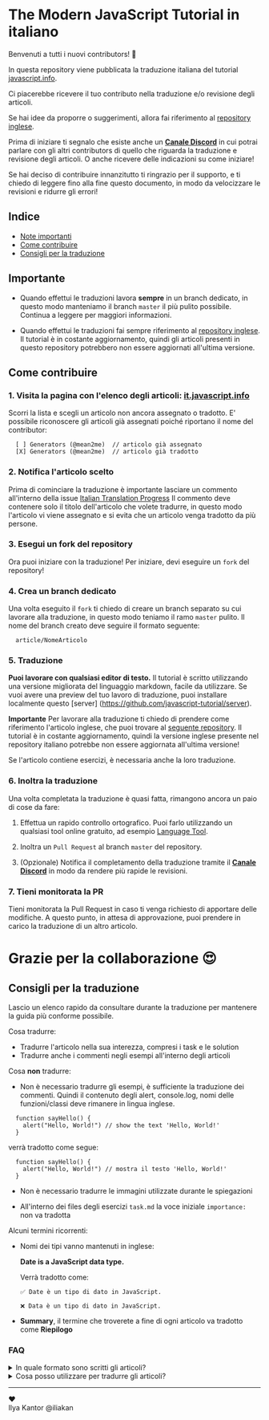# The Modern JavaScript Tutorial in italiano

Benvenuti a tutti i nuovi contributors! 👋

In questa repository viene pubblicata la traduzione italiana del tutorial [javascript.info](https://javascript.info).

Ci piacerebbe ricevere il tuo contributo nella traduzione e/o revisione degli articoli. 

Se hai idee da proporre o suggerimenti, allora fai riferimento al [repository inglese](https://github.com/javascript-tutorial/en.javascript.info).

Prima di iniziare ti segnalo che esiste anche un **[Canale Discord](https://discord.gg/Dj9P3jCt6K)** in cui potrai parlare con gli altri contributors di quello che riguarda la traduzione e revisione degli articoli. O anche ricevere delle indicazioni su come iniziare!

Se hai deciso di contribuire innanzitutto ti ringrazio per il supporto, e ti chiedo di leggere fino alla fine questo documento, in modo da velocizzare le revisioni e ridurre gli errori!

## Indice
  - [Note importanti](#importante)
  - [Come contribuire](#come-contribuire)
  - [Consigli per la traduzione](#consigli-per-la-traduzione)

## Importante

- Quando effettui le traduzioni lavora **sempre** in un branch dedicato, in questo modo manteniamo il branch `master` il più pulito possibile. Continua a leggere per maggiori informazioni.

- Quando effettui le traduzioni fai sempre riferimento al [repository inglese](https://github.com/javascript-tutorial/en.javascript.info). Il tutorial è in costante aggiornamento, quindi gli articoli presenti in questo repository potrebbero non essere aggiornati all'ultima versione.

## Come contribuire

### 1. Visita la pagina con l'elenco degli articoli: [it.javascript.info](https://github.com/javascript-tutorial/it.javascript.info/issues/1)

  Scorri la lista e scegli un articolo non ancora assegnato o tradotto. E' possibile riconoscere gli articoli già assegnati poiché riportano il nome del contributor:

  ```
    [ ] Generators (@mean2me)  // articolo già assegnato
    [X] Generators (@mean2me)  // articolo già tradotto
  ```

### 2. Notifica l'articolo scelto

  Prima di cominciare la traduzione è importante lasciare un commento all'interno della issue [Italian Translation Progress](https://github.com/javascript-tutorial/it.javascript.info/issues/1)
  Il commento deve contenere solo il titolo dell'articolo che volete tradurre, in questo modo l'articolo vi viene assegnato e si evita che un articolo venga tradotto da più persone.

### 3. Esegui un fork del repository

  Ora puoi iniziare con la traduzione! Per iniziare, devi eseguire un `fork` del repository!

### 4. Crea un branch dedicato

  Una volta eseguito il `fork` ti chiedo di creare un branch separato su cui lavorare alla traduzione, in questo modo teniamo il ramo `master` pulito.
  Il nome del branch creato deve seguire il formato seguente:

  ```
    article/NomeArticolo
  ```

### 5. Traduzione

  **Puoi lavorare con qualsiasi editor di testo.** Il tutorial è scritto utilizzando una versione migliorata del linguaggio markdown, facile da utilizzare. Se vuoi avere una preview del tuo lavoro di traduzione, puoi installare localmente questo [server] (https://github.com/javascript-tutorial/server).
  
  **Importante**
  Per lavorare alla traduzione ti chiedo di prendere come riferimento l'articolo inglese, che puoi trovare al [seguente repository](https://github.com/javascript-tutorial/en.javascript.info).
  Il tutorial è in costante aggiornamento, quindi la versione inglese presente nel repository italiano potrebbe non essere aggiornata all'ultima versione!

  Se l'articolo contiene esercizi, è necessaria anche la loro traduzione.

### 6. Inoltra la traduzione

  Una volta completata la traduzione è quasi fatta, rimangono ancora un paio di cose da fare:

  1. Effettua un rapido controllo ortografico. Puoi farlo utilizzando un qualsiasi tool online gratuito, ad esempio [Language Tool](https://languagetool.org/).

  2. Inoltra un `Pull Request` al branch `master` del repository.

  3. (Opzionale) Notifica il completamento della traduzione tramite il **[Canale Discord](https://discord.gg/Dj9P3jCt6K)** in modo da rendere più rapide le revisioni.

### 7. Tieni monitorata la PR

  Tieni monitorata la Pull Request in caso ti venga richiesto di apportare delle modifiche.
  A questo punto, in attesa di approvazione, puoi prendere in carico la traduzione di un altro articolo.


# Grazie per la collaborazione 😍

## Consigli per la traduzione
Lascio un elenco rapido da consultare durante la traduzione per mantenere la guida più conforme possibile.

Cosa tradurre:
  - Tradurre l'articolo nella sua interezza, compresi i task e le solution
  - Tradurre anche i commenti negli esempi all'interno degli articoli

Cosa **non** tradurre:
  - Non è necessario tradurre gli esempi, è sufficiente la traduzione dei commenti. Quindi il contenuto degli alert, console.log, nomi delle funzioni/classi deve rimanere in lingua inglese.

  ```
    function sayHello() {
      alert("Hello, World!") // show the text 'Hello, World!'
    }
  ```

  verrà tradotto come segue:

  ```
    function sayHello() {
      alert("Hello, World!") // mostra il testo 'Hello, World!'
    }
  ```

  - Non è necessario tradurre le immagini utilizzate durante le spiegazioni
  
  - All'interno dei files degli esercizi `task.md` la voce iniziale `importance:` non va tradotta

Alcuni termini ricorrenti:
  - Nomi dei tipi vanno mantenuti in inglese:

      **Date is a JavaScript data type.**

      Verrà tradotto come:
      
        ✅ Date è un tipo di dato in JavaScript.

        ❌ Data è un tipo di dato in JavaScript.
  
  - **Summary**, il termine che troverete a fine di ogni articolo va tradotto come **Riepilogo**

### FAQ

  <details>
    <summary>In quale formato sono scritti gli articoli?</summary>

    Il tutorial segue lo standard testuale "Markdonw", è molto semplice da utilizzare. In ogni caso non vi è richiesto di mettere mano al formato, è sufficiente la traduzione del testo.
  </details>

  <details>
    <summary>Cosa posso utilizzare per tradurre gli articoli?</summary>

    Puoi tradurre gli articoli utilizzando il tool con cui ti trovi più comodo. Puoi farlo direttamente con l'editor di testo integrato di GitHub se ti trovi più a tuo agio.

    L'importante è rispettare le linee guida fornite sopra!
  </details>

---  
♥  
Ilya Kantor @iliakan

